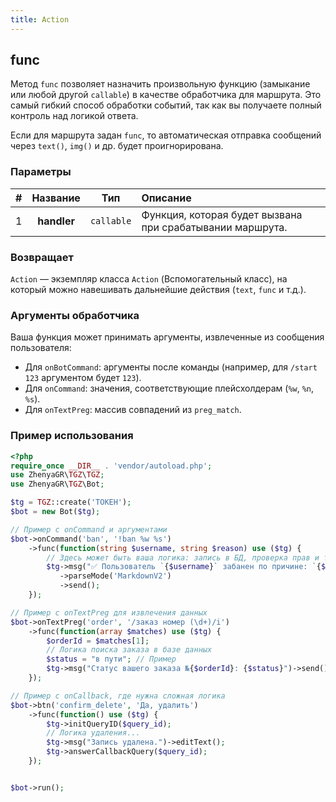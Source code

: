 ```yaml
---
title: Action
---
```


## func
Метод `func` позволяет назначить произвольную функцию (замыкание или любой другой `callable`) в качестве обработчика для маршрута. Это самый гибкий способ обработки событий, так как вы получаете полный контроль над логикой ответа.

Если для маршрута задан `func`, то автоматическая отправка сообщений через `text()`, `img()` и др. будет проигнорирована.

### Параметры
| # |  Название   |    Тип     | Описание                                                  |
|:-:|:-----------:|:----------:|:----------------------------------------------------------|
| 1 | **handler** | `callable` | Функция, которая будет вызвана при срабатывании маршрута. |

### Возвращает
`Action` — экземпляр класса `Action` (Вспомогательный класс), на который можно навешивать дальнейшие действия (`text`, `func` и т.д.).

### Аргументы обработчика
Ваша функция может принимать аргументы, извлеченные из сообщения пользователя:
- Для `onBotCommand`: аргументы после команды (например, для `/start 123` аргументом будет `123`).
- Для `onCommand`: значения, соответствующие плейсхолдерам (`%w`, `%n`, `%s`).
- Для `onTextPreg`: массив совпадений из `preg_match`.

### Пример использования
```php
<?php
require_once __DIR__ . 'vendor/autoload.php';
use ZhenyaGR\TGZ\TGZ;
use ZhenyaGR\TGZ\Bot;

$tg = TGZ::create('ТОКЕН');
$bot = new Bot($tg);

// Пример с onCommand и аргументами
$bot->onCommand('ban', '!ban %w %s')
    ->func(function(string $username, string $reason) use ($tg) {
        // Здесь может быть ваша логика: запись в БД, проверка прав и т.д.
        $tg->msg("✅ Пользователь `{$username}` забанен по причине: `{$reason}`")
           ->parseMode('MarkdownV2')
           ->send();
    });

// Пример с onTextPreg для извлечения данных
$bot->onTextPreg('order', '/заказ номер (\d+)/i')
    ->func(function(array $matches) use ($tg) {
        $orderId = $matches[1];
        // Логика поиска заказа в базе данных
        $status = "в пути"; // Пример
        $tg->msg("Статус вашего заказа №{$orderId}: {$status}")->send();
    });

// Пример с onCallback, где нужна сложная логика
$bot->btn('confirm_delete', 'Да, удалить')
    ->func(function() use ($tg) {
        $tg->initQueryID($query_id);
        // Логика удаления...
        $tg->msg("Запись удалена.")->editText();
        $tg->answerCallbackQuery($query_id);
    });


$bot->run();
```